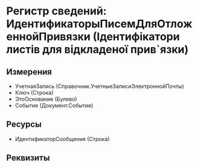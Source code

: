 ﻿# Регистр сведений: ИдентификаторыПисемДляОтложеннойПривязки (Ідентифікатори листів для відкладеної прив`язки)

## Измерения

- УчетнаяЗапись (Справочник.УчетныеЗаписиЭлектроннойПочты)
- Ключ (Строка)
- ЭтоОснование (Булево)
- Событие (Документ.Событие)

## Ресурсы

- ИдентификаторСообщения (Строка)

## Реквизиты


